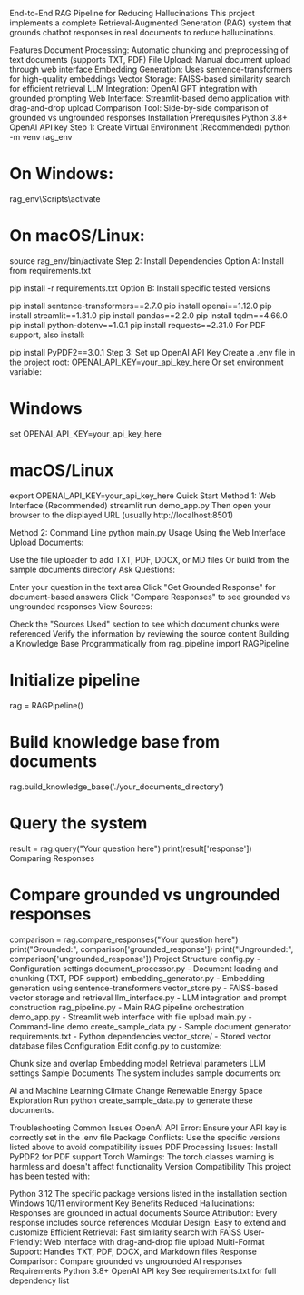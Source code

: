 End-to-End RAG Pipeline for Reducing Hallucinations
This project implements a complete Retrieval-Augmented Generation (RAG) system that grounds chatbot responses in real documents to reduce hallucinations.

Features
Document Processing: Automatic chunking and preprocessing of text documents (supports TXT, PDF)
File Upload: Manual document upload through web interface
Embedding Generation: Uses sentence-transformers for high-quality embeddings
Vector Storage: FAISS-based similarity search for efficient retrieval
LLM Integration: OpenAI GPT integration with grounded prompting
Web Interface: Streamlit-based demo application with drag-and-drop upload
Comparison Tool: Side-by-side comparison of grounded vs ungrounded responses
Installation
Prerequisites
Python 3.8+
OpenAI API key
Step 1: Create Virtual Environment (Recommended)
python -m venv rag_env
# On Windows:
rag_env\Scripts\activate
# On macOS/Linux:
source rag_env/bin/activate
Step 2: Install Dependencies
Option A: Install from requirements.txt

pip install -r requirements.txt
Option B: Install specific tested versions

pip install sentence-transformers==2.7.0
pip install openai==1.12.0
pip install streamlit==1.31.0
pip install pandas==2.2.0
pip install tqdm==4.66.0
pip install python-dotenv==1.0.1
pip install requests==2.31.0
For PDF support, also install:

pip install PyPDF2==3.0.1
Step 3: Set up OpenAI API Key
Create a .env file in the project root:
OPENAI_API_KEY=your_api_key_here
Or set environment variable:
# Windows
set OPENAI_API_KEY=your_api_key_here
# macOS/Linux
export OPENAI_API_KEY=your_api_key_here
Quick Start
Method 1: Web Interface (Recommended)
streamlit run demo_app.py
Then open your browser to the displayed URL (usually http://localhost:8501)

Method 2: Command Line
python main.py
Usage
Using the Web Interface
Upload Documents:

Use the file uploader to add TXT, PDF, DOCX, or MD files
Or build from the sample documents directory
Ask Questions:

Enter your question in the text area
Click "Get Grounded Response" for document-based answers
Click "Compare Responses" to see grounded vs ungrounded responses
View Sources:

Check the "Sources Used" section to see which document chunks were referenced
Verify the information by reviewing the source content
Building a Knowledge Base Programmatically
from rag_pipeline import RAGPipeline

# Initialize pipeline
rag = RAGPipeline()

# Build knowledge base from documents
rag.build_knowledge_base('./your_documents_directory')

# Query the system
result = rag.query("Your question here")
print(result['response'])
Comparing Responses
# Compare grounded vs ungrounded responses
comparison = rag.compare_responses("Your question here")
print("Grounded:", comparison['grounded_response'])
print("Ungrounded:", comparison['ungrounded_response'])
Project Structure
config.py - Configuration settings
document_processor.py - Document loading and chunking (TXT, PDF support)
embedding_generator.py - Embedding generation using sentence-transformers
vector_store.py - FAISS-based vector storage and retrieval
llm_interface.py - LLM integration and prompt construction
rag_pipeline.py - Main RAG pipeline orchestration
demo_app.py - Streamlit web interface with file upload
main.py - Command-line demo
create_sample_data.py - Sample document generator
requirements.txt - Python dependencies
vector_store/ - Stored vector database files
Configuration
Edit config.py to customize:

Chunk size and overlap
Embedding model
Retrieval parameters
LLM settings
Sample Documents
The system includes sample documents on:

AI and Machine Learning
Climate Change
Renewable Energy
Space Exploration
Run python create_sample_data.py to generate these documents.

Troubleshooting
Common Issues
OpenAI API Error: Ensure your API key is correctly set in the .env file
Package Conflicts: Use the specific versions listed above to avoid compatibility issues
PDF Processing Issues: Install PyPDF2 for PDF support
Torch Warnings: The torch.classes warning is harmless and doesn't affect functionality
Version Compatibility
This project has been tested with:

Python 3.12
The specific package versions listed in the installation section
Windows 10/11 environment
Key Benefits
Reduced Hallucinations: Responses are grounded in actual documents
Source Attribution: Every response includes source references
Modular Design: Easy to extend and customize
Efficient Retrieval: Fast similarity search with FAISS
User-Friendly: Web interface with drag-and-drop file upload
Multi-Format Support: Handles TXT, PDF, DOCX, and Markdown files
Response Comparison: Compare grounded vs ungrounded AI responses
Requirements
Python 3.8+
OpenAI API key
See requirements.txt for full dependency list
